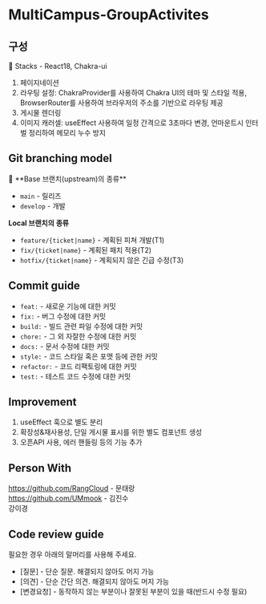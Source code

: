 # MultiCampus-GroupActivites
## 구성
📌 Stacks - React18, Chakra-ui <br/>
1. 페이지네이션
2. 라우팅 설정: ChakraProvider를 사용하여 Chakra UI의 테마 및 스타일 적용, BrowserRouter를 사용하여 브라우저의 주소를 기반으로 라우팅 제공
3. 게시물 렌더링
4. 이미지 캐러셀: useEffect 사용하여 일정 간격으로 3초마다 변경, 언마운트시 인터벌 정리하여 메모리 누수 방지




## Git branching model

<aside>
📌 **Base 브랜치(upstream)의 종류**

- `main` - 릴리즈
- `develop` - 개발

**Local 브랜치의 종류**

- `feature/{ticket|name}` - 계획된 피쳐 개발(T1)
- `fix/{ticket|name}` - 계획된 패치 적용(T2)
- `hotfix/{ticket|name}` - 계획되지 않은 긴급 수정(T3)
</aside>

## Commit guide

- `feat:` - 새로운 기능에 대한 커밋
- `fix:` - 버그 수정에 대한 커밋
- `build:` - 빌드 관련 파일 수정에 대한 커밋
- `chore:` - 그 외 자잘한 수정에 대한 커밋
- `docs:` - 문서 수정에 대한 커밋
- `style:` - 코드 스타일 혹은 포맷 등에 관한 커밋
- `refactor:` - 코드 리팩토링에 대한 커밋
- `test:` - 테스트 코드 수정에 대한 커밋

## Improvement
1. useEffect 훅으로 별도 분리
2. 확장성&재사용성, 단일 게시물 표시를 위한 별도 컴포넌트 생성
3. 오픈API 사용, 에러 핸들링 등의 기능 추가

## Person With
https://github.com/RangCloud - 문태랑 </br>
https://github.com/UMmook - 김진수 </br>
                     강이경 </br>
                     
## Code review guide
필요한 경우 아래의 말머리를 사용해 주세요.
- [질문] - 단순 질문. 해결되지 않아도 머지 가능
- [의견] - 단순 간단 의견. 해결되지 않아도 머지 가능
- [변경요청] - 동작하지 않는 부분이나 잘못된 부분이 있을 때(반드시 수정 필요)
